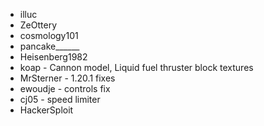 - illuc
- ZeOttery
- cosmology101
- pancake______
- Heisenberg1982
- koap - Cannon model, Liquid fuel thruster block textures
- MrSterner - 1.20.1 fixes
- ewoudje - controls fix
- cj05 - speed limiter
- HackerSploit

<!--add categories like

Artists:
...
Developers:
...

maybe ?
-->
